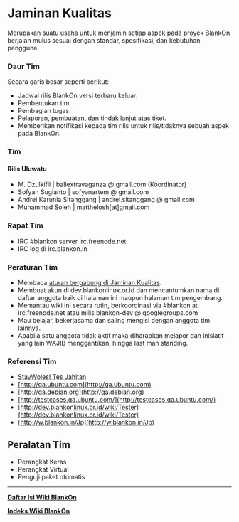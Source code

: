# Jaminan Kualitas

Merupakan suatu usaha untuk menjamin setiap aspek pada proyek BlankOn berjalan mulus sesuai dengan standar, spesifikasi, dan kebutuhan pengguna.

### Daur Tim

Secara garis besar seperti berikut:
- Jadwal rilis BlankOn versi terbaru keluar.
- Pembentukan tim.
- Pembagian tugas.
- Pelaporan, pembuatan, dan tindak lanjut atas tiket.
- Memberikan notifikasi kepada tim rilis untuk rilis/tidaknya sebuah aspek pada BlankOn. 

### Tim

#### Rilis Uluwatu
- M. Dzulkifli | baliextravaganza @ gmail.com (Koordinator)
- Sofyan Sugianto | sofyanartem @ gmail.com
- Andrel Karunia Sitanggang | andrel.sitanggang @ gmail.com
- Muhammad Soleh | matthelosh[at]gmail.com 

### Rapat Tim
- IRC #blankon server irc.freenode.net
- IRC log di irc.blankon.in 

### Peraturan Tim
- Membaca [aturan bergabung di Jaminan Kualitas](/TimPengembang/JaminanKualitas/Bergabung.md).
- Membuat akun di dev.blankonlinux.or.id dan mencantumkan nama di daftar anggota baik di halaman ini maupun halaman tim pengembang.
- Memantau wiki ini secara rutin, berkoordinasi via #blankon at irc.freenode.net atau milis blankon-dev @ googlegroups.com
- Mau belajar, bekerjasama dan saling mengisi dengan anggota tim lainnya.
- Apabila satu anggota tidak aktif maka diharapkan melapor dan inisiatif yang lain WAJIB menggantikan, hingga last man standing. 

### Referensi Tim
- [StayWoles! Tes Jahitan](http://goo.gl/zVSFSZ)
- [http://qa.ubuntu.com](http://qa.ubuntu.com)
- [http://qa.debian.org](http://qa.debian.org)
- [http://testcases.qa.ubuntu.com/](http://testcases.qa.ubuntu.com/)
- [http://dev.blankonlinux.or.id/wiki/Tester](http://dev.blankonlinux.or.id/wiki/Tester)
- [http://w.blankon.in/Jp](http://w.blankon.in/Jp) 

## Peralatan Tim
- Perangkat Keras
- Perangkat Virtual
- Penguji paket otomatis 



---
[**Daftar Isi Wiki BlankOn**](/DaftarIsi/README.md)
 
[**Indeks Wiki BlankOn**](/Indeks.md)



